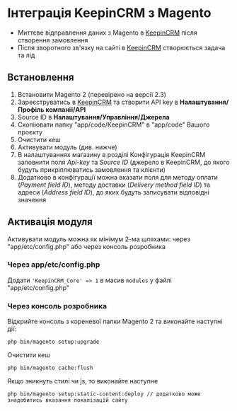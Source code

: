 # Інтеграція KeepinCRM з Magento
* Миттєве відправлення даних з Magento в [KeepinCRM](https://bit.ly/3KCbyDR) після створення замовлення
* Після зворотного зв'язку на сайті в [KeepinCRM](https://bit.ly/3KCbyDR) створюється задача та лід

## Встановлення
1. Встановити Magento 2 (перевірено на версії 2.3)
1. Зареєструватись в [KeepinCRM](https://bit.ly/3KCbyDR) та створити API key в **Налаштування/Профіль компанії/API**
3. Source ID в **Налаштування/Управління/Джерела**
4. Скопіювати папку "app/code/KeepinCRM" в "app/code" Вашого проєкту
5. Очистити кеш
6. Активувати модуль (див. нижче)
7. В налаштуваннях магазину в розділі Конфігурація KeepinCRM заповнити поля *Api-key* та *Source ID* (джерело в KeepinCRM, до якого будуть прикріплюватись замовлення та клієнти)
8. Додатково в конфігурації можна вказати поля для методу оплати (*Payment field ID*), методу доставки (*Delivery method field ID*) та адреси (*Address field ID*), до яких будуть записувати відповідні значення

## Активація модуля
Активувати модуль можна як мінімум 2-ма шляхами: через "app/etc/config.php" або через консоль розробника

### Через app/etc/config.php
Додати ```'KeepinCRM_Core' => 1``` в масив ```modules``` у файлі "app/etc/config.php"

### Через консоль розробника
Відкрийте консоль з кореневої папки Magento 2 та виконайте наступні дії:
```
php bin/magento setup:upgrade
```

Очистити кеш
```
php bin/magento cache:flush
```

Якщо зникнуть стилі чи js, то виконайте наступне
```
php bin/magento setup:static-content:deploy // додатково може знадобитись вказання локалізацій сайту
```

